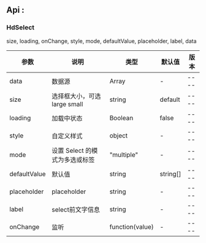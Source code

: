 ## Api :

### HdSelect


size, loading, onChange, style, mode, defaultValue, placeholder, label, data

| 参数         | 说明                           | 类型            | 默认值   | 版本 |
| ------------ | ------------------------------ | --------------- | -------- | ---- |
| data         | 数据源                         | Array           | -        | ---- |
| size         | 选择框大小，可选 large small   | string          | default  | ---- |
| loading      | 加载中状态                     | Boolean         | false    | ---- |
| style        | 自定义样式                     | object          | -        | ---- |
| mode         | 设置 Select 的模式为多选或标签 | "multiple"      | -        | ---- |
| defaultValue | 默认值                         | string          | string[] | ---- |
| placeholder  | placeholder                    | string          | -        | ---- |
| label        | select前文字信息               | string          | -        | ---- |
| onChange     | 监听                           | function(value) | -        | ---- |











